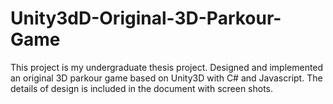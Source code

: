 # Unity3dD-Original-3D-Parkour-Game
This project is my undergraduate thesis project. Designed and implemented an original 3D parkour game based on Unity3D with C# and Javascript. The details of design is included in the document with screen shots.
